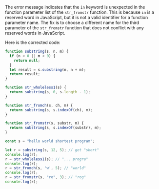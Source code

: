
The error message indicates that the `in` keyword is unexpected in the function parameter list of the `str_fromstr` function. This is because `in` is a reserved word in JavaScript, but it is not a valid identifier for a function parameter name. The fix is to choose a different name for the third parameter of the `str_fromstr` function that does not conflict with any reserved words in JavaScript.

Here is the corrected code:
```js
function substring(s, n, m) {
  if (n < 0 || m < 0) {
    return null;
  }
  let result = s.substring(n, n + m);
  return result;
}

function str_wholeless1(s) {
  return substring(s, 0, s.length - 1);
}

function str_fromch(s, ch, m) {
  return substring(s, s.indexOf(ch), m);
}

function str_fromstr(s, substr, m) {
  return substring(s, s.indexOf(substr), m);
}

const s = "hello world shortest program";

let r = substring(s, 12, 5); // get "short"
console.log(r);
r = str_wholeless1(s); // "... progra"
console.log(r);
r = str_fromch(s, 'w', 5); // "world"
console.log(r);
r = str_fromstr(s, "ro", 3); // "rog"
console.log(r);
```
